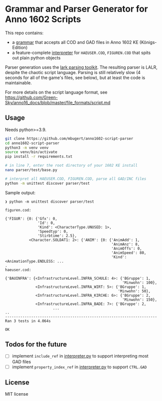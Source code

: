 # Grammar and Parser Generator for Anno 1602 Scripts
This repo contains:
* a [grammar](parser/io/script/grammar.lark) that accepts all COD and GAD files in Anno 1602 KE (Königs-Edition)
* a feature-complete [interpreter](parser/io/script/interpreter.py) for `HAEUSER.COD`, `FIGUREN.COD` that spits out plain python objects

Parser generation uses the [lark parsing toolkit](https://github.com/lark-parser/lark).
The resulting parser is LALR, despite the chaotic script language. Parsing is still relatively slow (4 seconds for all of the game's files, see below), but at least the code is maintainable.

For more details on the script language format, see https://github.com/Green-Sky/anno16_docs/blob/master/file_formats/script.md

## Usage
Needs python>=3.9.
```bash
git clone https://github.com/mbugert/anno1602-script-parser
cd anno1602-script-parser
python3 -m venv venv
source venv/bin/activate
pip install -r requirements.txt

# in line 7, enter the root directory of your 1602 KE install
nano parser/test/base.py

# interpret all HAEUSER.COD, FIGUREN.COD, parse all GAD/INC files
python -m unittest discover parser/test
```

Sample output:
```commandline
❯ python -m unittest discover parser/test

figuren.cod:

{'FIGUR': {0: {'Gfx': 0,
               'Id': 0,
               'Kind': <CharacterType.UNUSED: 1>,
               'Speedtyp': 0,
               'Stirbtime': 2.5},
           <Character.SOLDAT1: 2>: {'ANIM': {0: {'AnimAdd': 1,
                                                 'AnimAnz': 8,
                                                 'AnimOffs': 0,
                                                 'AnimSpeed': 80,
                                                 'Kind': <AnimationType.ENDLESS: ...
.
haeuser.cod:

{'BAUINFRA': {<InfrastructureLevel.INFRA_SCHULE: 4>: {'BGruppe': 1,
                                                      'Minwohn': 100},
              <InfrastructureLevel.INFRA_WIRT: 5>: {'BGruppe': 1,
                                                    'Minwohn': 50},
              <InfrastructureLevel.INFRA_KIRCHE: 6>: {'BGruppe': 2,
                                                      'Minwohn': 150},
              <InfrastructureLevel.INFRA_BADE: 7>: {'BGruppe': 2,
                      ...
..
----------------------------------------------------------------------
Ran 3 tests in 4.064s

OK

```

## Todos for the future

- [ ] implement `include_ref` in [interpreter.py](parser/io/script/interpreter.py) to support interpreting most GAD files
- [ ] implement `property_index_ref` in [interpreter.py](parser/io/script/interpreter.py) to support `CTRL.GAD`

## License
MIT license
